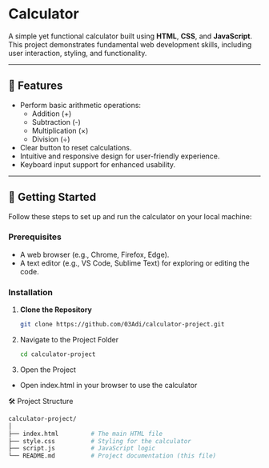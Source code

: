 # Calculator 

A simple yet functional calculator built using **HTML**, **CSS**, and **JavaScript**. This project demonstrates fundamental web development skills, including user interaction, styling, and functionality.

---

## 🔧 Features

- Perform basic arithmetic operations:  
  - Addition (+)  
  - Subtraction (-)  
  - Multiplication (×)  
  - Division (÷)
- Clear button to reset calculations.
- Intuitive and responsive design for user-friendly experience.
- Keyboard input support for enhanced usability.

---

## 🚀 Getting Started

Follow these steps to set up and run the calculator on your local machine:

### Prerequisites
- A web browser (e.g., Chrome, Firefox, Edge).
- A text editor (e.g., VS Code, Sublime Text) for exploring or editing the code.

### Installation

1. **Clone the Repository**  
   ```bash
   git clone https://github.com/03Adi/calculator-project.git
2. Navigate to the Project Folder
   ```bash
   cd calculator-project
3. Open the Project
 - Open index.html in your browser to use the calculator

🛠️ Project Structure
   ```bash
   calculator-project/
│
├── index.html         # The main HTML file
├── style.css          # Styling for the calculator
├── script.js          # JavaScript logic
└── README.md          # Project documentation (this file)


